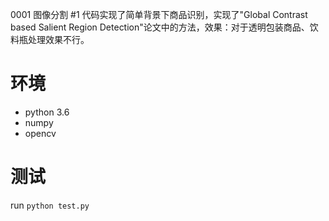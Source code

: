 0001 图像分割 
#1
代码实现了简单背景下商品识别，实现了"Global Contrast based Salient Region Detection"论文中的方法，效果：对于透明包装商品、饮料瓶处理效果不行。

# 环境
- python 3.6
- numpy
- opencv

# 测试
run ` python test.py `
